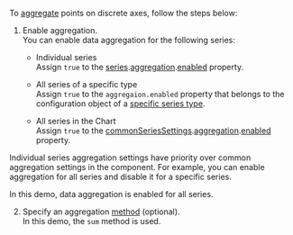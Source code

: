 To [aggregate](/Documentation/Guide/UI_Components/Chart/Data_Aggregation/) points on discrete axes, follow the steps below:

1. Enable aggregation.    
You can enable data aggregation for the following series:

    - Individual series    
    Assign `true` to the [series](/Documentation/ApiReference/UI_Components/dxChart/Configuration/series/).[aggregation](/Documentation/ApiReference/UI_Components/dxChart/Configuration/series/aggregation/).[enabled](/Documentation/ApiReference/UI_Components/dxChart/Configuration/series/aggregation/#enabled) property.

    - All series of a specific type  
    Assign `true` to the `aggregaion.enabled` property that belongs to the configuration object of a [specific series type](/Documentation/ApiReference/UI_Components/dxChart/Series_Types/).

    - All series in the Chart   
    Assign `true` to the [commonSeriesSettings](/Documentation/ApiReference/UI_Components/dxChart/Configuration/commonSeriesSettings/).[aggregation](/Documentation/ApiReference/UI_Components/dxChart/Configuration/commonSeriesSettings/aggregation/).[enabled](/Documentation/ApiReference/UI_Components/dxChart/Configuration/commonSeriesSettings/aggregation/#enabled) property.    

Individual series aggregation settings have priority over common aggregation settings in the component. For example, you can enable aggregation for all series and disable it for a specific series.

In this demo, data aggregation is enabled for all series.

2. Specify an aggregation [method](/Documentation/ApiReference/UI_Components/dxChart/Configuration/commonSeriesSettings/aggregation/#method) (optional).    
In this demo, the `sum` method is used.

